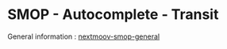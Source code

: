 # SMOP - Autocomplete - Transit

General information : [nextmoov-smop-general](https://github.com/nextmoov/nextmoov-smop-general)
